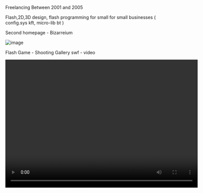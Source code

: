Freelancing Between 2001 and 2005

Flash,2D,3D design, flash programming for small for small businesses ( config.sys kft, micro-lib bt )

Second homepage - Bizarreium

![image](/images/work/2001/Bizarreium.png)

Flash Game - Shooting Gallery swf - video

<p align="center">
<video width="600" height="400" controls>
  <source src="/videos/work/2001/ShootingGallery.mp4" type="video/mp4">
</video>
</p>